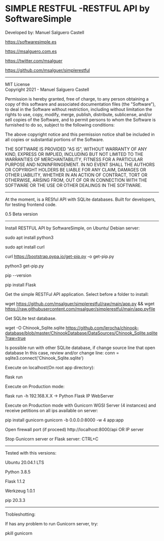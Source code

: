 
# SIMPLE RESTFUL -RESTFUL API by SoftwareSimple         
Developed by: Manuel Salguero Castell  

https://softwaresimple.es

https://msalguero.com.es

https://twitter.com/msalguer

https://github.com/msalguer/simplerestful


--------------------------------------------------------

MIT License                                 
Copyright 2021 - Manuel Salguero Castell

Permission is hereby granted, free of charge, to any person obtaining a copy of this software and associated documentation files (the "Software"), to deal in the Software without restriction, including without limitation the rights to use, copy, modify, merge, publish, distribute, sublicense, and/or sell copies of the Software, and to permit persons to whom the Software is furnished to do so, subject to the following conditions:

The above copyright notice and this permission notice shall be included in all copies or substantial portions of the Software.

THE SOFTWARE IS PROVIDED "AS IS", WITHOUT WARRANTY OF ANY KIND, EXPRESS OR IMPLIED, INCLUDING BUT NOT LIMITED TO THE WARRANTIES OF MERCHANTABILITY, FITNESS FOR A PARTICULAR PURPOSE AND NONINFRINGEMENT. IN NO EVENT SHALL THE AUTHORS OR COPYRIGHT HOLDERS BE LIABLE FOR ANY CLAIM, DAMAGES OR OTHER LIABILITY, WHETHER IN AN ACTION OF CONTRACT, TORT OR OTHERWISE, ARISING FROM, OUT OF OR IN CONNECTION WITH THE SOFTWARE OR THE USE OR OTHER DEALINGS IN THE SOFTWARE.

--------------------------------------------------------

At the moment, is a RESful API with SQLite databases. Built for developers, for testing frontend code.

0.5 Beta version

--------------------------------------

Install RESTFUL API by SoftwareSimple, on Ubuntu/ Debian server:

sudo apt install python3

sudo apt install curl

curl https://bootstrap.pypa.io/get-pip.py -o get-pip.py

python3 get-pip.py

pip --version

pip install Flask

Get the simple RESTFul API application. Select before a folder to install:

wget https://github.com/msalguer/simplerestful/raw/main/app.py && wget https://raw.githubusercontent.com/msalguer/simplerestful/main/app.pyfile

Get SQLite test database.

wget -O Chinook_Sqlite.sqlite https://github.com/lerocha/chinook-database/blob/master/ChinookDatabase/DataSources/Chinook_Sqlite.sqlite?raw=true

Is possible run with other SQLite database, if change source line that open database
In this case, review and/or change line: conn = sqlite3.connect('Chinook_Sqlite.sqlite')

Execute on localhost(On root app directory):

flask run

Execute on Production mode:

flask run -h 192.168.X.X -> Python Flask IP WebServer

Execute on Production mode with Gunicorn WGSI Server (4 instances) and receive petitions on all ips available on server:

pip install gunicorn
gunicorn -b 0.0.0.0:8000 -w 4 app:app

Open firewall port (if proceed)
http://localhost:8000/api OR IP server

Stop Gunicorn server or Flask server:
CTRL+C

---------
Tested with this versions:

Ubuntu 20.04.1 LTS

Python 3.8.5

Flask 1.1.2

Werkzeug 1.0.1

pip 20.3.3

--------

Trobleshotting:

If has any problem to run Gunicorn server, try:

pkill gunicorn



